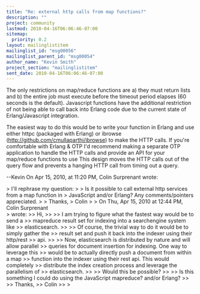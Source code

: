 ```yaml
---
title: "Re: external http calls from map functions?"
description: ""
project: community
lastmod: 2010-04-16T06:06:46-07:00
sitemap:
  priority: 0.2
layout: mailinglistitem
mailinglist_id: "msg00056"
mailinglist_parent_id: "msg00054"
author_name: "Kevin Smith"
project_section: "mailinglistitem"
sent_date: 2010-04-16T06:06:46-07:00
---
```



The only restrictions on map/reduce functions are a) they must return lists and 
b) the entire job must execute before the timeout period elapses (60 seconds is 
the default). Javascript functions have the additional restriction of not 
being able to call back into Erlang code due to the current state of 
Erlang/Javascript integration.

The easiest way to do this would be to write your function in Erlang and use 
either httpc (packaged with Erlang) or ibrowse 
(http://github.com/cmullaparthi/ibrowse) to make the HTTP calls. If you're 
comfortable with Erlang & OTP I'd recommend making a separate OTP application 
to handle the HTTP calls and provide an API for your map/reduce functions to 
use This design moves the HTTP calls out of the query flow and prevents a 
hanging HTTP call from timing out a query.

--Kevin
On Apr 15, 2010, at 11:20 PM, Colin Surprenant wrote:

&gt; I'll rephrase my question:
&gt; 
&gt; Is it possible to call external http services from a map function in
&gt; JavaScript and/or Erlang? Any comments/pointers appreciated.
&gt; 
&gt; Thanks,
&gt; Colin
&gt; 
&gt; On Thu, Apr 15, 2010 at 12:44 PM, Colin Surprenant  
&gt; wrote:
&gt;&gt; Hi,
&gt;&gt; 
&gt;&gt; I am trying to figure what the fastest way would be to send a
&gt;&gt; mapreduce result set for indexing into a searchengine system like
&gt;&gt; elasticsearch.
&gt;&gt; 
&gt;&gt; Of course, the trivial way to do it would be to simply gather the
&gt;&gt; result set and push it back into the indexer using their http/rest
&gt;&gt; api.
&gt;&gt; 
&gt;&gt; Now, elasticsearch is distributed by nature and will allow parallel
&gt;&gt; queries for document insertion for indexing. One way to leverage this
&gt;&gt; would be to actually directly push a document from within a map
&gt;&gt; function into the indexer using their rest api. This would completely
&gt;&gt; distribute the index creation process and leverage the parallelism of
&gt;&gt; elasticsearch.
&gt;&gt; 
&gt;&gt; Would this be possible?
&gt;&gt; 
&gt;&gt; Is this something I could do using the JavaScript mapreduce? and/or Erlang?
&gt;&gt; 
&gt;&gt; Thanks,
&gt;&gt; Colin
&gt;&gt; 
&gt; 
